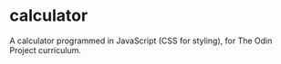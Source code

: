 # calculator
 A calculator programmed in JavaScript (CSS for styling), for The Odin Project curriculum.
